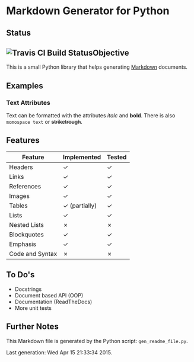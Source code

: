 Markdown Generator for Python
=============================
Status
------
![Travis CI Build Status](https://travis-ci.org/LukasWoodtli/MarkdownGen.svg?branch=master "Build Status")Objective
---------
This is a small Python library that helps generating [Markdown](http://en.wikipedia.org/wiki/Markdown) documents.

Examples
--------
### Text Attributes
Text can be formatted with the attributes *italc* and **bold**.
There is also `momospace text` or ~~striketrough~~.


Features
--------
| Feature         | Implemented     | Tested |
|-----------------|-----------------|--------|
| Headers         | ✓             | ✓    |
| Links           | ✓             | ✓    |
| References      | ✓             | ✓    |
| Images          | ✓             | ✓    |
| Tables          | ✓ (partially) | ✓    |
| Lists           | ✓             | ✓    |
| Nested Lists    | ✗             | ✗    |
| Blockquotes     | ✓             | ✓    |
| Emphasis        | ✓             | ✓    |
| Code and Syntax | ✗             | ✗    |


To Do's
-------
* Docstrings
* Document based API (OOP)
* Documentation (ReadTheDocs)
* More unit tests


Further Notes
-------------
This Markdown file is generated by the Python script: `gen_readme_file.py`.

Last generation: Wed Apr 15 21:33:34 2015.
